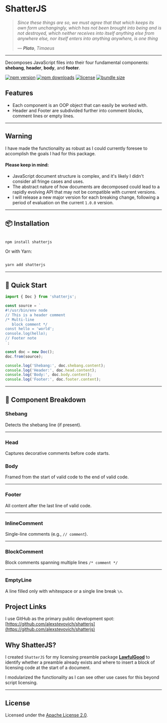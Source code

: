 
# ShatterJS

>*Since these things are so, we must agree that that which keeps its own form unchangingly, which has not been brought into being and is not destroyed, which neither receives into itself anything else from anywhere else, nor itself enters into anything anywhere, is one thing*
>
> — ***Plato***, *Timaeus*
----------

Decomposes JavaScript files into their four fundamental components: **shebang**, **header**, **body**, and **footer**. 

[![npm version](https://img.shields.io/npm/v/shatterjs)](https://www.npmjs.com/package/shatterjs) [![npm downloads](https://img.shields.io/npm/dt/shatterjs)](https://www.npmjs.com/package/shatterjs) [![license](https://img.shields.io/github/license/alexstevovich/shatterjs)](https://github.com/yourusername/shatterjs/blob/main/LICENSE) [![bundle size](https://img.shields.io/bundlephobia/minzip/shatterjs)](https://bundlephobia.com/package/shatterjs)

## Features

-  Each component is an OOP object that can easily be worked with.
-  Header and Footer are subdivided further into comment blocks, comment lines or empty lines.

----------

## Warning
I have made the functionality as robust as I could currently foresee to accomplish the goals I had for this package. 

#### Please keep in mind:
- JavaScript document structure is complex, and it's likely I didn't consider all fringe cases and uses.
- The abstract nature of how documents are decomposed could lead to a rapidly evolving API that may not be compatible with current versions.  
- I will release a new major version for each breaking change, following a period of evaluation on the current `1.0.0` version.

----------

## 📦 Installation

```bash

npm install shatterjs

```

Or with Yarn:

```bash

yarn add shatterjs

```

----------

## 🚀 Quick Start



```js
import { Doc } from 'shatterjs';

const source = `
#!/usr/bin/env node
// This is a header comment
/* Multi-line
   block comment */
const hello = 'world';
console.log(hello);
// Footer note
`;

const doc = new Doc();
doc.from(source);

console.log('Shebang:', doc.shebang.content);
console.log('Header:', doc.head.content);
console.log('Body:', doc.body.content);
console.log('Footer:', doc.footer.content); 
```

----------

## 🧩 Component Breakdown

### Shebang
Detects the shebang line (if present).

---

### Head
Captures decorative comments before code starts.


### Body
Framed from the start of valid code to the end of valid code.

--- 

### Footer
All content after the last line of valid code.

--- 

### InlineComment
Single-line comments (e.g., `// comment`).

--- 

### BlockComment
Block comments spanning multiple lines  `/* comment */`

--- 

### EmptyLine
A line filled only with whitespace or a single line break `\n`.



## Project Links

I use GitHub as the primary public development spot:
[https://github.com/alexstevovich/shatterjs](https://github.com/alexstevovich/shatterjs)



## Why ShatterJS?

I created `ShatterJS` for my licensing preamble package [**LawfulGood**](https://github.com/alexstevovich/lawfulgood) to identify whether a preamble already exists and where to insert a block of licensing code at the start of a document.

I modularized the functionality as I can see other use cases for this beyond script licensing.

----------

## License

Licensed under the [Apache License 2.0](https://www.apache.org/licenses/LICENSE-2.0).